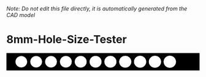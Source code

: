 ###### Note: Do not edit this file directly, it is automatically generated from the CAD model

# 8mm-Hole-Size-Tester

![](/project.svg)

